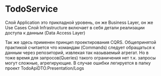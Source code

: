 # TodoService

Слой Application это прикладной уровень, он же Business Layer, он же Use Cases
Слой Infrastructure включает в себя детали реализации доступа к данным (Data Access Layer)

Так же здесь применен принцип проектирования CQRS. Общепринятой практикой считается что командам (Commands) следует обращаться к данным через репозиторий, извлекая так называемый агрегат. Но в тоже время для запросов(Queries) такого ограничения нет т.к. запросы могут сложные, агрегирующие.
В случае ошибки легируется в папку проект TodoApiDTO.Presentation/Logs
